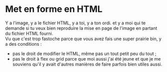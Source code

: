 # Met en forme en HTML
Y a l'image, y a le fichier HTML, y a toi, y a ton ordi. et y a moi qui te demande si tu veux bien reproduire la mise en page de l'image en partant du fichier HTML fourni.  
Vu que c'est trop fastoche parce que vous avez fais une super prairie bin, y a des conditions :  
- pas le droit de modifier le HTML, même pas un tout petit peu du tout ;  
- pas le droit à flex ou grid parce que moi aussi j'ai été jeune et que je me souviens qu'il y avait d'autres manières de faire parfois bien utiles aussi.